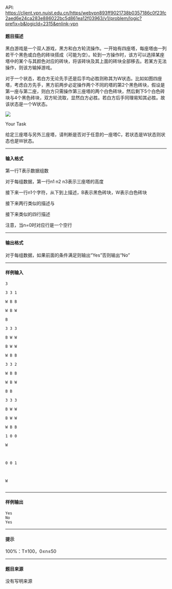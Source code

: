 API: https://client.vpn.nuist.edu.cn/https/webvpn893ff9021738b0357186c0f23fc2aed6e24ca283e886022bc5d861ea12f03963/v1/problem/logic?prefix=b&logicId=2315&enlink-vpn

#### 题目描述

黑白游戏是一个双人游戏，黑方和白方轮流操作。一开始有四座塔，每座塔由一列若干个黑色或白色的砖块搭成（可能为空）。轮到一方操作时，该方可以选择某座塔中的某个与其颜色对应的砖块，将该砖块及其上面的砖块全部移去。若某方无法操作，则该方输掉游戏。

对于一个状态，若白方无论先手还是后手均必胜则称其为W状态。比如如图四座塔，考虑白方先手，黑方前两步必定操作两个不同的塔的第2个黑色砖块，假设是第一座与第二座，则白方只需操作第三座塔的两个白色砖块，然后剩下5个白色砖块与4个黑色砖块，双方轮流取，显然白方必胜。若白方后手同理易知其必胜。故该状态是一个W状态。

![](../file/2315_0.jpg)

Your Task

给定三座塔与另外三座塔，请判断是否对于任意的一座塔C，若状态是W状态则状态也是W状态。

---

#### 输入格式

第一行T表示数据组数

对于每组数据，第一行n1 n2 n3表示三座塔的高度

接下来一行n1个字符，从下到上描述，B表示黑色砖块，W表示白色砖块

接下来两行类似的描述与

接下来类似的四行描述

注意，当n=0时对应行是一个空行

---

#### 输出格式

对于每组数据，如果前面的条件满足则输出“Yes”否则输出“No”

---

#### 样例输入
```
3

3 3 1

W B B

W B W

B

3 3 3

B W W

B W W

W B B

3 3 2

W B B

W B W

B B

3 3 3

B W W

B W W

W B B

1 0 0

W



0 0 1



W


```

---

#### 样例输出
```
Yes
No
Yes

```

---

#### 提示

  
100%：T≤100，0≤n≤50  

---

#### 题目来源

没有写明来源